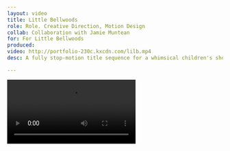 ```yaml
---
layout: video
title: Little Bellwoods
role: Role. Creative Direction, Motion Design
collab: Collaboration with Jamie Muntean
for: For Little Bellwoods
produced: 
video: http://portfolio-230c.kxcdn.com/lilb.mp4
desc: A fully stop-motion title sequence for a whimsical children's show. As all stop-motion endevors go, this spot was a true test of patience. All the props and set design were created custom for this project.

---
```



<div class="grid pad-t">
    <div class="unit unit-xs-1 unit-s-1 unit-m-2-3 gutter-1-2 push">
        <div class="embed embed-16by9">
            <video class="embed-item" src="http://portfolio-230c.kxcdn.com/LittleBellwoods.mp4" frameborder="0" allowfullscreen controls> Video of Little Bellwoods</video>
        </div>
    </div>   
</div>

